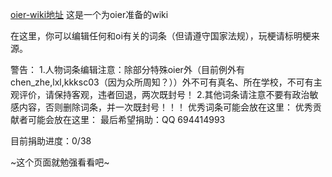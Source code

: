 [oier-wiki地址](http://47.112.43.112)
这是一个为oier准备的wiki

在这里，你可以编辑任何和oi有关的词条（但请遵守国家法规），玩梗请标明梗来源。

警告：
1.人物词条编辑注意：除部分特殊oier外（目前例外有chen_zhe,lxl,kkksc03（因为众所周知？））外不可有真名、所在学校，不可有主观评价，请保持客观，违者回退，两次既封号！
2.其他词条请注意不要有政治敏感内容，否则删除词条，并一次既封号！！！
优秀词条可能会放在这里：
优秀贡献者可能会放在这里：
最后希望捐助：QQ 694414993

目前捐助进度：0/38

~这个页面就勉强看看吧~

